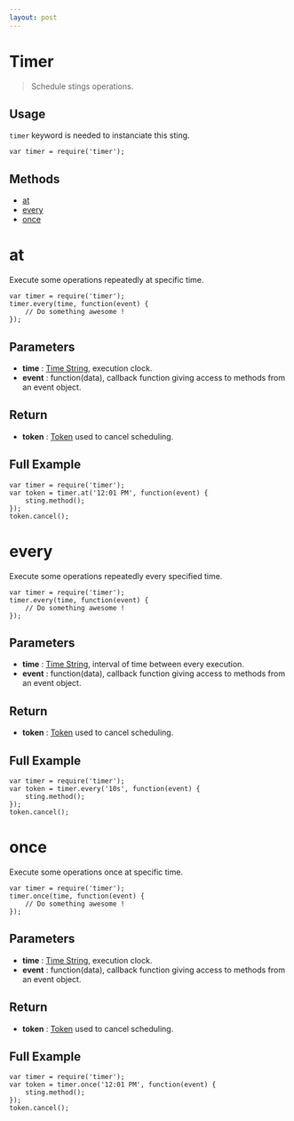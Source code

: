 ```yaml
---
layout: post
---
```


Timer
=====

> Schedule stings operations.

Usage
-----

`timer` keyword is needed to instanciate this sting.

	var timer = require('timer');

Methods
-------

- [at](#at)
- [every](#every)
- [once](#once)

at
==

Execute some operations repeatedly at specific time.

    var timer = require('timer');
    timer.every(time, function(event) {
    	// Do something awesome !
    });

Parameters
----------

- __time__ : [Time String](../../extra/timeScheduleFormat.html), execution clock.
- __event__ : function(data), callback function giving access to methods from an event object. 

Return
------

- __token__ : [Token](../../extra/stingToken.html) used to cancel scheduling.

Full Example
------------

    var timer = require('timer');
    var token = timer.at('12:01 PM', function(event) {
    	sting.method();
    });
    token.cancel();

every
=====

Execute some operations repeatedly every specified time.

    var timer = require('timer');
    timer.every(time, function(event) {
    	// Do something awesome !
    });

Parameters
----------

- __time__ : [Time String](../../extra/timeScheduleFormat.html), interval of time between every execution.
- __event__ : function(data), callback function giving access to methods from an event object. 

Return
------

- __token__ : [Token](../../extra/stingToken.html) used to cancel scheduling.

Full Example
------------

    var timer = require('timer');
    var token = timer.every('10s', function(event) {
    	sting.method();
    });
    token.cancel();

once
====

Execute some operations once at specific time.

    var timer = require('timer');
    timer.once(time, function(event) {
    	// Do something awesome !
    });

Parameters
----------

- __time__ : [Time String](../../extra/timeScheduleFormat.html), execution clock.
- __event__ : function(data), callback function giving access to methods from an event object. 

Return
------

- __token__ : [Token](../../extra/stingToken.html) used to cancel scheduling.

Full Example
------------

    var timer = require('timer');
    var token = timer.once('12:01 PM', function(event) {
    	sting.method();
    });
    token.cancel();
